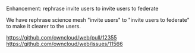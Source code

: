 Enhancement: rephrase invite users to invite users to federate

We have rephrase science mesh "invite users" to "invite users to federate" to make it clearer to the users.

https://github.com/owncloud/web/pull/12355
https://github.com/owncloud/web/issues/11566
